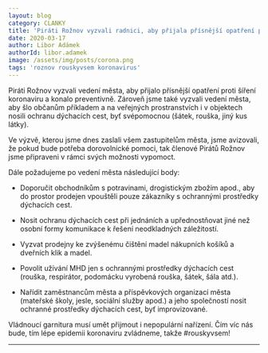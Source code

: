 ```yaml
---
layout: blog
category: CLANKY
title: 'Piráti Rožnov vyzvali radnici, aby přijala přísnější opatření proti šíření koronaviru'
date: 2020-03-17
author: Libor Adámek
authorId: libor.adamek
image: /assets/img/posts/corona.png  
tags: 'roznov rouskyvsem koronavirus'
---
```


Piráti Rožnov vyzvali vedení města, aby přijalo přísnější opatření proti šíření koronaviru a konalo preventivně. Zároveň jsme také vyzvali vedení města, aby šlo občanům příkladem  a na veřejných prostranstvích i v objektech nosili ochranu dýchacích cest, byť svépomocnou (šátek, rouška, jiný kus látky). 

Ve výzvě, kterou jsme dnes zaslali všem zastupitelům města, jsme avizovali, že pokud bude potřeba dorovolnické pomoci, tak členové Pirátů Rožnov jsme připraveni v rámci svých možnosti vypomoct.

Dále požadujeme po vedení města následující body:

* Doporučit obchodníkům s potravinami, drogistickým zbožím apod., aby do prostor prodejen vpouštěli pouze zákazníky s ochrannými prostředky dýchacích cest.

* Nosit ochranu dýchacích cest při jednáních a upřednostňovat jiné než osobní formy komunikace k řešení neodkladných záležitostí.

* Vyzvat prodejny ke zvýšenému čištění madel nákupních košíků a dveřních klik a madel.

* Povolit užívání MHD jen s ochrannými prostředky dýchacích cest (rouška, respirátor, podomácku vyrobená rouška, šátek, šála atd.).

* Nařídit zaměstnancům města a příspěvkových organizací města (mateřské školy, jesle, sociální služby apod.) a jeho společností nosit ochranné prostředky dýchacích cest, byť improvizované.

Vládnoucí garnitura musí umět přijmout i nepopulární nařízení. 
Čím víc nás bude, tím lépe epidemii koronaviru zvládneme, takže #rouskyvsem!

---
